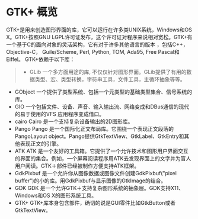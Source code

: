 # GTK+ 概览

GTK+是用来创造图形界面的库，它可以运行在许多类UNIX系统，Windows和OS X。GTK+按照GNU LGPL许可证发布，这个许可证对程序来说相对宽松。GTK+有一个基于C的面向对象的灵活架构，它有对于许多其他语言的版本 ，包括C++，Objective-C， Guile/Scheme, Perl, Python, TOM, Ada95, Free Pascal和Eiffel。
GTK+依赖于以下库：

>* GLib 一个多方面用途的库,  不仅仅针对图形界面。GLib提供了有用的数据类型、宏、类型转换，字符串工具，文件工具，主循环抽象等等。
* GObject 一个提供了类型系统、包括一个元类型的基础类型集合、信号系统的库。
* GIO 一个包括文件、设备、声音、输入输出流、网络变成和DBus通信的现代的易于使用的VFS 应用程序变成借口。
* cairo Cairo 是一个支持复杂设备输出的2D图形库。
* Pango Pango 是一个国际化正文布局库。它围绕一个表现正文段落的PangoLayout object。Pango提供GtkTextView、GtkLabel、GtkEntry和其他表现正文的引擎。
* ATK ATK 是一个友好的工具箱。它提供了一个允许技术和图形用户界面交互的界面的集合。例如，一个屏幕阅读程序用ATK去发现界面上的文字并为盲人用户阅读。GTK＋部件已经被制作方便支持ATK框架。
* GdkPixbuf 是一个允许你从图像数据或图像文件创建GdkPixbuf("pixel buffer")的小的库。用GdkPixbuf与显示图像的GtkImage的结合。
* GDK GDK 是一个允许GTK＋支持复杂图形系统的抽象层。GDK支持X11、Windows和OS X的图形系统工具。
* GTK+ GTK+库本身包含部件，确切的说是GUI零件比如GtkButton或者GtkTextView。 

